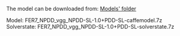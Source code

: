 The model can be downloaded from: [Models' folder](https://drive.google.com/open?id=1Amp9jJSu32tZ_DHe_ljziGzC-fE42Pfg)

Model: FER7_NPDD_vgg_NPDD-SL-1.0+PDD-SL-caffemodel.7z<br>
Solverstate: FER7_NPDD_vgg_NPDD-SL-1.0+PDD-SL-solverstate.7z
